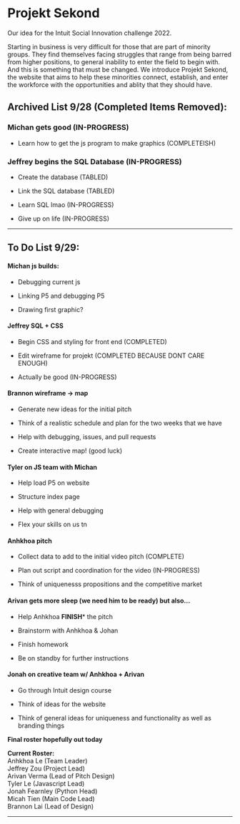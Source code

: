 # Projekt Sekond
Our idea for the Intuit Social Innovation challenge 2022.

Starting in business is very difficult for those that are part of minority groups. They find themselves facing struggles that range from being barred from higher positions, to general inability to enter the field to begin with. And this is something that must be changed. We introduce Projekt Sekond, the website that aims to help these minorities connect, establish, and enter the workforce with the opportunities and ablity that they should have.

## Archived List 9/28 (Completed Items Removed):

### Michan gets good (IN-PROGRESS)
    
- Learn how to get the js program to make graphics (COMPLETEISH)
    
### Jeffrey begins the SQL Database (IN-PROGRESS)

- Create the database (TABLED)
    
- Link the SQL database (TABLED)
    
- Learn SQL lmao (IN-PROGRESS)
    
- Give up on life (IN-PROGRESS)

---

## To Do List 9/29:

#### Michan js builds:

- Debugging current js
        
- Linking P5 and debugging P5
        
- Drawing first graphic?
        
#### Jeffrey SQL + CSS
        
- Begin CSS and styling for front end (COMPLETED)
        
- Edit wireframe for projekt (COMPLETED BECAUSE DONT CARE ENOUGH)
        
- Actually be good (IN-PROGRESS)
        
#### Brannon wireframe -> map

- Generate new ideas for the initial pitch
        
- Think of a realistic schedule and plan for the two weeks that we have
        
- Help with debugging, issues, and pull requests

- Create interactive map! (good luck)
        
#### Tyler on JS team with Michan

- Help load P5 on website

- Structure index page

- Help with general debugging

- Flex your skills on us tn

#### Anhkhoa pitch

- Collect data to add to the initial video pitch (COMPLETE)
        
- Plan out script and coordination for the video (IN-PROGRESS)
        
- Think of uniquenesss propositions and the competitive market
        
#### Arivan gets more sleep (we need him to be ready) but also...

- Help Anhkhoa **FINISH*** the pitch

- Brainstorm with Anhkhoa & Johan

- Finish homework

- Be on standby for further instructions

#### Jonah on creative team w/ Anhkhoa + Arivan

- Go through Intuit design course

- Think of ideas for the website

- Think of general ideas for uniqueness and functionality as well as branding things

**Final roster hopefully out today**

**Current Roster:**  
Anhkhoa Le (Team Leader)  
Jeffrey Zou (Project Lead)  
Arivan Verma (Lead of Pitch Design)  
Tyler Le (Javascript Lead)  
Jonah Fearnley (Python Head)  
Micah Tien (Main Code Lead)  
Brannon Lai (Lead of Design)  

---
